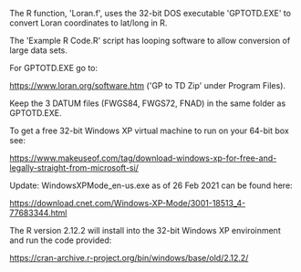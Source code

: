 The R function, 'Loran.f', uses the 32-bit DOS executable 'GPTOTD.EXE' to convert Loran coordinates to lat/long in R.

The 'Example R Code.R' script has looping software to allow conversion of large data sets. 

For GPTOTD.EXE go to:

   https://www.loran.org/software.htm  ('GP to TD Zip' under Program Files).
    
 Keep the 3 DATUM files (FWGS84, FWGS72, FNAD) in the same folder as GPTOTD.EXE. 
    
To get a free 32-bit Windows XP virtual machine to run on your 64-bit box see:

   https://www.makeuseof.com/tag/download-windows-xp-for-free-and-legally-straight-from-microsoft-si/
   
Update: WindowsXPMode_en-us.exe as of 26 Feb 2021 can be found here:

  https://download.cnet.com/Windows-XP-Mode/3001-18513_4-77683344.html   
   

The R version 2.12.2 will install into the 32-bit Windows XP enviroinment and run the code provided:

   https://cran-archive.r-project.org/bin/windows/base/old/2.12.2/
